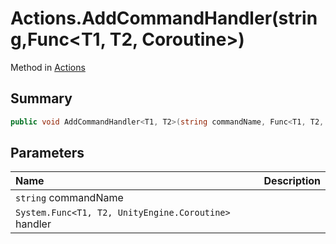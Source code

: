 # Actions.AddCommandHandler(string,Func<T1, T2, Coroutine>)

Method in [Actions](/docs/api/csharp/yarn.unity.actions.md)

## Summary



```csharp
public void AddCommandHandler<T1, T2>(string commandName, Func<T1, T2, Coroutine> handler);
```

## Parameters

|Name|Description|
|:---|:---|
|`string` commandName||
|`System.Func<T1, T2, UnityEngine.Coroutine>` handler||

